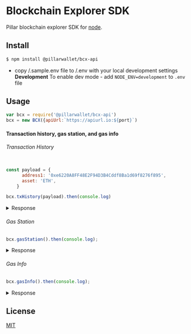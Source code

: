 Blockchain Explorer SDK
=======================

Pillar blockchain explorer SDK for [node](http://nodejs.org).

## Install

```bash
$ npm install @pillarwallet/bcx-api
```
- copy /.sample.env file to /.env with your local development settings
**Development**
To enable dev mode - add `NODE_ENV=development` to `.env` file

## Usage

```js
var bcx = require('@pillarwallet/bcx-api')
bcx = new BCX({apiUrl:`https://apiurl.io:${port}`)
```
####  Transaction history, gas station, and gas info

###### Transaction History
```js

const payload = {
      address1: '0xe6220A8FF48E2F94D3B4Cddf8Ba1d69f8276f895',
      asset: 'ETH',
    }

bcx.txHistory(payload).then(console.log)
```

<details><summary>Response</summary><p>

```js
{
  [
  transaction: 
  {
    schema: 
    {
      hash: '0xfe0083d38169d3d0fa0330558ef917c6e4884e318df8abaa26cec540ee4f49c',
      nonce: 264,
      blockHash: '0xe0083d38169d3d0fa0330558ef917c6e4884e318df8abaa26cec540ee4f49c',
      blockNumber: 2980845,
      transactionIndex: 134,
      from: '0xabA31e585c4a221d9e196EA46c98793e0A0490bD',
      to: '0x5eDa0D39f19C28731a64491eD48dF5EDB0945169',
      value: '7890000000000000000',
      gasPrice: '1000000000',
      gas: '49000000000',
      input: 'string'
    }
  },
  receipt: 
  {
    schema: 
    {
      blockHash: '0xfe0083d38169d3d0fa0330558ef917c6e4884e318df8abaa26cec540ee4f49c',
      blockNumber: 2980845,
      transactionHash: '0xfe0083d38169d3d0fa0330558ef917c6e4884e318df8abaa26cec540ee4f49c',
      transactionIndex: 134,
      from: '0xabA31e585c4a221d9e196EA46c98793e0A0490bD',
      to: '0x5eDa0D39f19C28731a64491eD48dF5EDB0945169',
      contractAddress: '0x583cbbb8a8443b38abcc0c956bece47340ea1367',
      cumulativeGasUsed: 314159,
      gasUsed: 30234
    }
  },
  hash: '0xfe0083d38169d3d0fa0330558ef917c6e4884e318df8abaa26cec540ee4f49c',
  to: '0x5eDa0D39f19C28731a64491eD48dF5EDB0945169',
  from: '0xabA31e585c4a221d9e196EA46c98793e0A0490bD',
  tmstmp: 12345678910,
  asset: 'PLR',
  value: 7.89,
  nbConfirmations: 2,
  status: 'pending'
  ]
}
```
</p></details>

###### Gas Station
```js
bcx.gasStation().then(console.log);
```

<details><summary>Response</summary><p>

```js
{ result: 'success',
  safeLow: 7,
  standard: 8,
  fast: 13,
  fastest: 50,
  blockTime: 15,
  blockNumber: 6795711 }
```

</p></details>

###### Gas Info
```js
bcx.gasInfo().then(console.log);
```

<details><summary>Response</summary><p>

```js
{
result: 'success',
avgGasPrice: 6984665476.524783,
stdDev: 4497814031.576423,
topBlock: 6795711
}
```

</p></details>



## License

  [MIT](LICENSE)